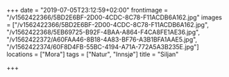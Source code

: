 +++
date = "2019-07-05T23:12:59+02:00"
frontimage = "/v1562422366/5BD2E6BF-2D00-4CDC-8C78-F11ACDB6A162.jpg"
images = ["/v1562422366/5BD2E6BF-2D00-4CDC-8C78-F11ACDB6A162.jpg", "/v1562422368/5EB69725-B92F-4BAA-A864-F4CA8FE1AE36.jpg", "/v1562422372/A60FAA46-8B18-4A83-BF76-A3B1BFA1AAE5.jpg", "/v1562422374/60F8D4FB-55BC-4194-A71A-772A5A3B235E.jpg"]
locations = ["Mora"]
tags = ["Natur", "Innsjø"]
title = "Siljan"

+++
